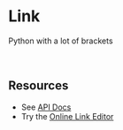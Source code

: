 # Link
Python with a lot of brackets

<br>

## Resources
* See [API Docs](https://link-api.notion.site/Link-API-Docs-532b815762d54814a6da676e325d5d39)
* Try the [Online Link Editor](https://online-link-editor.vercel.app/)
